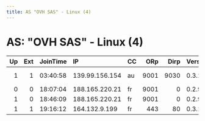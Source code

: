 ```yaml
---
title: AS "OVH SAS" - Linux (4)
---
```


# AS: "OVH SAS" - Linux (4)

|   Up |   Ext | JoinTime   | IP             | CC   |   ORp |   Dirp | Version   | Contact                     | Nickname   |   eFamMembers |
|-----:|------:|:-----------|:---------------|:-----|------:|-------:|:----------|:----------------------------|:-----------|--------------:|
|    1 |     1 | 03:40:58   | 139.99.156.154 | au   |  9001 |   9030 | 0.3.1.7   | auscompgeek &lt;auscompgeek | belonging  |             1 |
|    0 |     0 | 18:07:04   | 188.165.220.21 | fr   |  9001 |      0 | 0.2.9.11  | None                        | Unnamed    |             1 |
|    1 |     0 | 18:46:09   | 188.165.220.21 | fr   |  9001 |      0 | 0.2.9.11  | None                        | Unnamed    |             1 |
|    1 |     1 | 19:16:12   | 164.132.9.199  | fr   |   443 |     80 | 0.3.1.8   | my.tor@tutanota.com         | moxon      |             1 |
